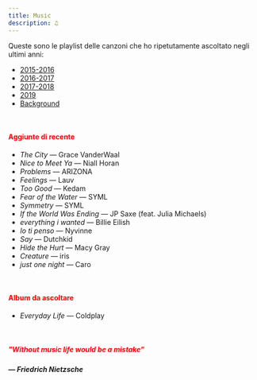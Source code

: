 ```yaml
---
title: Music
description: ♫
---
```

Queste sono le playlist delle canzoni che ho ripetutamente ascoltato negli ultimi anni:

* [2015-2016](https://music.apple.com/it/playlist/my-2015-2016/pl.b4bf1a93707c44f89aa794dc2888e844)
* [2016-2017](https://music.apple.com/it/playlist/my-2016-2017/pl.u-PDb40o6tJ9qVro)
* [2017-2018](https://music.apple.com/it/playlist/my-2017-2018/pl.u-b3b8RKgC0qaz1d)
* [2019](https://music.apple.com/it/playlist/my-2019/pl.u-b3b8Re4H0qaz1d)
* [Background](https://music.apple.com/it/playlist/background/pl.b05fb95eaae8419b8bc2201594355ee0?l=en)

&nbsp;

#### <span style="color:red">Aggiunte di recente</span>

* _The City_ — Grace VanderWaal
* _Nice to Meet Ya_ — Niall Horan
* _Problems_ — ARIZONA
* _Feelings_ — Lauv
* _Too Good_ — Kedam
* _Fear of the Water_ — SYML
* _Symmetry_ — SYML
* _If the World Was Ending_ — JP Saxe (feat. Julia Michaels)
* _everything i wanted_ — Billie Eilish
* _Io ti penso_ — Nyvinne
* _Say_ — Dutchkid
* _Hide the Hurt_ — Macy Gray
* _Creature_ — iris
* _just one night_ — Caro

&nbsp;

#### <span style="color:red">Album da ascoltare</span>
* _Everyday Life_ — Coldplay

&nbsp;

##### <span style="color:red">_"Without music life would be a mistake"_</span>

##### — Friedrich Nietzsche
